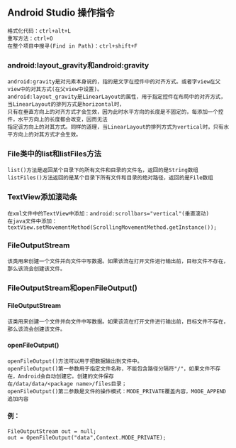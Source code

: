  ## Android Studio 操作指令

    格式化代码：ctrl+alt+L
    重写方法：ctrl+O
    在整个项目中搜寻(Find in Path)：ctrl+shift+F

### android:layout_gravity和android:gravity
    android:gravity是对元素本身说的，指的是文字在控件中的对齐方式。或者字view在父view中的对其方式(在父view中设置)。
    android:layout_gravity是LinearLayout的属性，用于指定控件在布局中的对齐方式，当LinearLayout的排列方式是horizontal时，
    只有在垂直方向上的对齐方式才会生效，因为此时水平方向的长度是不固定的，每添加一个控件，水平方向上的长度都会改变，因而无法
    指定该方向上的对其方式。同样的道理，当LinearLayout的排列方式为vertical时，只有水平方向上的对其方式才会生效。


### File类中的list和listFiles方法
    list()方法是返回某个目录下的所有文件和目录的文件名，返回的是String数组
    listFiles()方法返回的是某个目录下所有文件和目录的绝对路径，返回的是File数组

### TextView添加滚动条
    在xml文件中的TextView中添加：android:scrollbars="vertical"(垂直滚动)
    在java文件中添加：textView.setMovementMethod(ScrollingMovementMethod.getInstance());


### FileOutputStream
    该类用来创建一个文件并向文件中写数据。如果该流在打开文件进行输出前，目标文件不存在，那么该流会创建该文件。
    

### FileOutputStream和openFileOutput()
#### FileOutputStream
    该类用来创建一个文件并向文件中写数据。如果该流在打开文件进行输出前，目标文件不存在，那么该流会创建该文件。
#### openFileOutput()
    openFileOutput()方法可以用于把数据输出到文件中。
    openFileOutput()第一参数用于指定文件名称，不能包含路径分隔符"/"，如果文件不存在，Android会自动创建它。创建的文件保存
    在/data/data/<package name>/files目录；
    openFileOutput()第二参数是文件的操作模式：MODE_PRIVATE覆盖内容，MODE_APPEND追加内容
#### 例：
    FileOutputStream out = null;
    out = OpenFileOutput("data",Context.MODE_PRIVATE);
        
